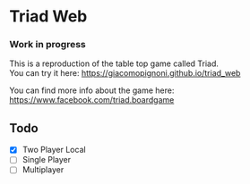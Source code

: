 # Triad Web

### Work in progress    

This is a reproduction of the table top game called Triad.  
You can try it here: https://giacomopignoni.github.io/triad_web  

You can find more info about the game here: https://www.facebook.com/triad.boardgame

## Todo
- [x] Two Player Local
- [ ] Single Player
- [ ] Multiplayer
